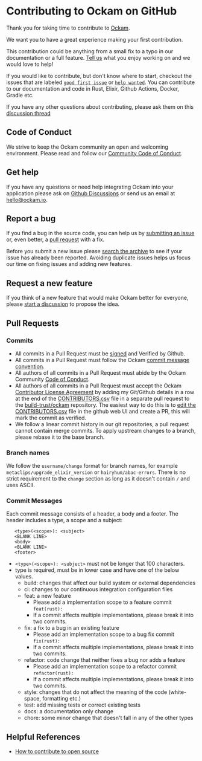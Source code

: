 # Contributing to Ockam on GitHub

Thank you for taking time to contribute to [Ockam](github.com/build-trust/ockam).

We want you to have a great experience making your first contribution.

This contribution could be anything from a small fix to a typo in our
documentation or a full feature.
[Tell us](github.com/build-trust/ockam/discussions/1081) what you
enjoy working on and we would love to help!

If you would like to contribute, but don't know where to start, checkout the
issues that are labeled
[`good first issue`](https://github.com/build-trust/ockam/contribute)
or
[`help wanted`](github.com/build-trust/ockam/issues?q=is%3Aissue+is%3Aopen++label%3A%22help+wanted%22).
You can contribute to our documentation and code in Rust, Elixir, Github
Actions, Docker, Gradle etc.

If you have any other questions about contributing, please ask them on this
[discussion thread](github.com/build-trust/ockam/discussions/1081)

## Code of Conduct

We strive to keep the Ockam community an open and welcoming environment.
Please read and follow our [Community Code of Conduct](CODE_OF_CONDUCT.md).

## Get help

If you have any questions or need help integrating Ockam into your application
please ask on [Github Discussions](https://github.com/build-trust/ockam/discussions/6112)
or send us an email at [hello@ockam.io](mailto:hello@ockam.io).

## Report a bug

If you find a bug in the source code, you can help us by
[submitting an issue](https://github.com/build-trust/ockam/issues/new/choose)
or, even better, a [pull request](#send_a_pull_request) with a fix.

Before you submit a new issue please
[search the archive](https://github.com/build-trust/ockam/issues?q=is%3Aissue+)
to see if your issue has already been reported. Avoiding duplicate issues helps
us focus our time on fixing issues and adding new features.

## Request a new feature

If you think of a new feature that would make Ockam better for everyone, please
[start a discussion](https://github.com/build-trust/ockam/discussions/new) to
propose the idea.

## Pull Requests

### Commits

* All commits in a Pull Request must be [signed](https://docs.github.com/en/authentication/managing-commit-signature-verification/signing-commits) and Verified by Github.
* All commits in a Pull Request must follow the Ockam [commit message convention](#commit-messages).
* All authors of all commits in a Pull Request must abide by the Ockam Community [Code of Conduct](CODE_OF_CONDUCT.md).
* All authors of all commits in a Pull Request must accept the Ockam [Contributor License Agreement](https://github.com/build-trust/ockam-contributors/blob/main/CLA.md) by adding my Git/Github details in a row at the end of the [CONTRIBUTORS.csv](https://github.com/build-trust/ockam/blob/develop/.github/CONTRIBUTORS.csv) file in a separate pull request to the [build-trust/ockam](https://github.com/build-trust/ockam) repository. The easiest way to do this is to [edit the CONTRIBUTORS.csv](https://github.com/build-trust/ockam/edit/develop/.github/CONTRIBUTORS.csv) file in the github web UI and create a PR, this will mark the commit as verified.
* We follow a linear commit history in our git repositories, a pull request cannot contain merge commits. To apply upstream changes to a branch, please rebase it to the base branch.

### Branch names

We follow the `username/change` format for branch names, for example `metaclips/upgrade_elixir_version` or `hairyhum/abac-errors`.
There is no strict requirement to the `change` section as long as it doesn't contain `/` and uses ASCII.

### Commit Messages

Each commit message consists of a header, a body and a footer. The header includes a type, a scope and a subject:

```
   <type>(<scope>): <subject>
   <BLANK LINE>
   <body>
   <BLANK LINE>
   <footer>
```

* `<type>(<scope>): <subject>` must not be longer that 100 characters.
* type is required, must be in lower case and have one of the below values.
  - build: changes that affect our build system or external dependencies
  - ci: changes to our continuous integration configuration files
  - feat: a new feature
    - Please add a implementation scope to a feature commit `feat(rust):`
    - If a commit affects multiple implementations, please break it into two commits.
  - fix: a fix to a bug in an existing feature
    - Please add an implementation scope to a bug fix commit `fix(rust):`
    - If a commit affects multiple implementations, please break it into two commits.
  - refactor: code change that neither fixes a bug nor adds a feature
    - Please add an implementation scope to a refactor commit `refactor(rust):`
    - If a commit affects multiple implementations, please break it into two commits.
  - style: changes that do not affect the meaning of the code (white-space, formatting etc.)
  - test: add missing tests or correct existing tests
  - docs: a documentation only change
  - chore: some minor change that doesn't fall in any of the other types

## Helpful References

* [How to contribute to open source](https://opensource.guide/how-to-contribute/)
